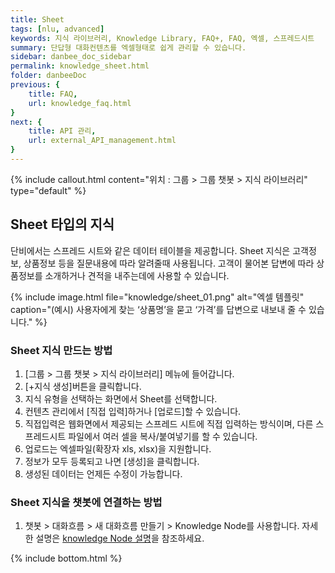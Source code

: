 ```yaml
---
title: Sheet
tags: [nlu, advanced]
keywords: 지식 라이브러리, Knowledge Library, FAQ+, FAQ, 엑셀, 스프레드시트
summary: 단답형 대화컨텐츠를 엑셀형태로 쉽게 관리할 수 있습니다.
sidebar: danbee_doc_sidebar
permalink: knowledge_sheet.html
folder: danbeeDoc
previous: {
    title: FAQ,
    url: knowledge_faq.html
}
next: {
    title: API 관리,
    url: external_API_management.html
}
---
```


{% include callout.html content="위치 : 그룹 > 그룹 챗봇 > 지식 라이브러리" type="default" %}

## Sheet 타입의 지식
단비에서는 스프레드 시트와 같은 데이터 테이블을 제공합니다. Sheet 지식은 고객정보, 상품정보 등을 질문내용에 따라 알려줄때 사용됩니다. 고객이 물어본 답변에 따라 상품정보를 소개하거나 견적을 내주는데에 사용할 수 있습니다.

{% include image.html file="knowledge/sheet_01.png" alt="엑셀 템플릿" caption="(예시) 사용자에게 찾는 ‘상품명’을 묻고 ‘가격’를 답변으로 내보내 줄 수 있습니다." %}

### Sheet 지식 만드는 방법

1. [그룹 > 그룹 챗봇 > 지식 라이브러리] 메뉴에 들어갑니다.
2. [+지식 생성]버튼을 클릭합니다.
3. 지식 유형을 선택하는 화면에서 Sheet를 선택합니다.
4. 컨텐츠 관리에서 [직접 입력]하거나 [업로드]할 수 있습니다.
5. 직접입력은 웹화면에서 제공되는 스프레드 시트에 직접 입력하는 방식이며, 다른 스프레드시트 파일에서 여러 셀을 복사/붙여넣기를 할 수 있습니다.
6. 업로드는 엑셀파일(확장자 xls, xlsx)을 지원합니다.
7. 정보가 모두 등록되고 나면 [생성]을 클릭합니다.
8. 생성된 데이터는 언제든 수정이 가능합니다.

### Sheet 지식을 챗봇에 연결하는 방법
1. 챗봇 > 대화흐름 > 새 대화흐름 만들기 > Knowledge Node를 사용합니다. 
   자세한 설명은 [knowledge Node 설명](https://doc.danbee.ai/chatflow_knowledge.html)을 참조하세요.

{% include bottom.html %}
